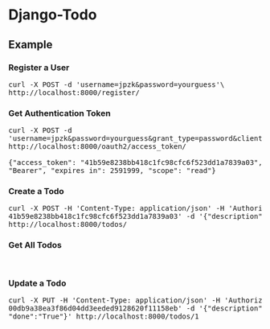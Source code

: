 # Django-Todo

## Example 

### Register a User

<pre>
curl -X POST -d 'username=jpzk&password=yourguess'\
http://localhost:8000/register/
</pre>

### Get Authentication Token

<pre>
curl -X POST -d
'username=jpzk&password=yourguess&grant_type=password&client_id=jpzk'
http://localhost:8000/oauth2/access_token/
 
{"access_token": "41b59e8238bb418c1fc98cfc6f523dd1a7839a03", "token_type":
"Bearer", "expires_in": 2591999, "scope": "read"} 
</pre>

### Create a Todo

<pre>
curl -X POST -H 'Content-Type: application/json' -H 'Authorization: bearer
41b59e8238bb418c1fc98cfc6f523dd1a7839a03' -d '{"description":"bake a bread"}'
http://localhost:8000/todos/ 
</pre>

### Get All Todos

<pre>

</pre>

### Update a Todo

<pre>
curl -X PUT -H 'Content-Type: application/json' -H 'Authorization: bearer
00db9a38ea3f86d04dd3eeded9128620f11158eb' -d '{"description":"bake a bread",
"done":"True"}' http://localhost:8000/todos/1
</pre> 

